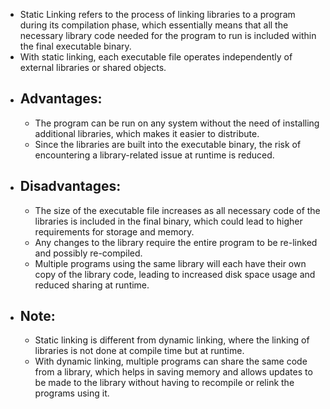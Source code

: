 - Static Linking refers to the process of linking libraries to a program during its compilation phase, which essentially means that all the necessary library code needed for the program to run is included within the final executable binary.
- With static linking, each executable file operates independently of external
  libraries or shared objects.
- ## Advantages:
	- The program can be run on any system without the need of installing additional libraries, which makes it easier to distribute.
	- Since the libraries are built into the executable binary, the risk of encountering a library-related issue at runtime is reduced.
- ## Disadvantages:
	- The size of the executable file increases as all necessary code of the libraries is included in the final binary, which could lead to higher requirements for storage and memory.
	- Any changes to the library require the entire program to be re-linked and possibly re-compiled.
	- Multiple programs using the same library will each have their own copy of the library code, leading to increased disk space usage and reduced sharing at runtime.
- ## Note:
	- Static linking is different from dynamic linking, where the linking of libraries is not done at compile time but at runtime.
	- With dynamic linking, multiple programs can share the same code from a library, which helps in saving memory and allows updates to be made to the library without having to recompile
	  or relink the programs using it.